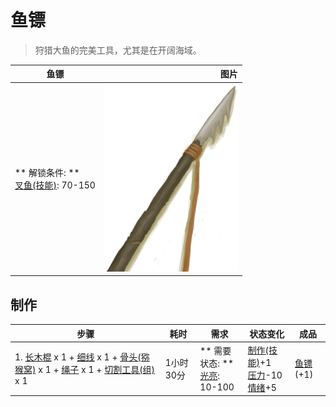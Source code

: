 # 鱼镖  
> 狩猎大鱼的完美工具，尤其是在开阔海域。  
  
  鱼镖  |   图片   
 ----  |  ----:   
 ** 解锁条件: **<br>[叉鱼(技能)](Skill_SpearFishing.md): 70-150  |  <img decoding="async" src="Sprite/Harpoon.png" href="a.md" style="max-width:300px;max-height:300px;">   
  
## 制作  
步骤  |  耗时  |  需求  |  状态变化  |  成品  
----  |  ----  |  ----  |  ----  |  ----  
1. [长木棍](StickLong.md) x 1 + [细线](CordFiber.md) x 1 + [骨头(猕猴窝)](Bones.md) x 1 + [绳子](Rope.md) x 1 + [切割工具(组)](GpTag_Cutter.md) x 1  |  1小时30分  |  ** 需要状态: **<br>[光亮](Light.md): 10-100  |  [制作(技能)](Skill_Crafting.md)+1<br>[压力](Stress.md)-10<br>[情绪](Morale.md)+5  |  [鱼镖](HarpoonBone.md)(+1)  


<script>document.title="鱼镖 - 卡牌生存百科 Card Survival Wiki";</script>